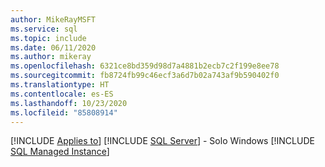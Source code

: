 ```yaml
---
author: MikeRayMSFT
ms.service: sql
ms.topic: include
ms.date: 06/11/2020
ms.author: mikeray
ms.openlocfilehash: 6321ce8bd359d98d7a4881b2ecb7c2f199e8ee78
ms.sourcegitcommit: fb8724fb99c46ecf3a6d7b02a743af9b590402f0
ms.translationtype: HT
ms.contentlocale: es-ES
ms.lasthandoff: 10/23/2020
ms.locfileid: "85808914"
---
```

[!INCLUDE [Applies to](../../includes/applies-md.md)] [!INCLUDE [SQL Server](./_ssnoversion.md)] - Solo Windows [!INCLUDE [SQL Managed Instance](../../includes/applies-to-version/_asdbmi.md)]